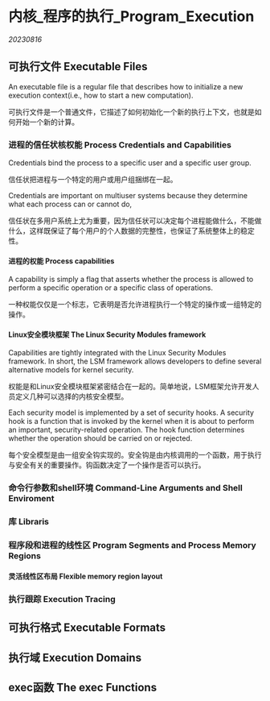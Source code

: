 ﻿# 内核_程序的执行_Program_Execution  

*20230816*  

## 可执行文件 Executable Files

An executable file is a regular file that describes how to initialize a new execution context(i.e., how to start a new computation).

可执行文件是一个普通文件，它描述了如何初始化一个新的执行上下文，也就是如何开始一个新的计算。

### 进程的信任状核权能 Process Credentials and Capabilities

Credentials bind the process to a specific user and a specific user group.

信任状把进程与一个特定的用户或用户组捆绑在一起。

Credentials are important on multiuser systems because they determine what each process can or cannot do, 

信任状在多用户系统上尤为重要，因为信任状可以决定每个进程能做什么，不能做什么，这样既保证了每个用户的个人数据的完整性，也保证了系统整体上的稳定性。

#### 进程的权能 Process capabilities

A capability is simply a flag that asserts whether the process is allowed to perform a specific operation or a specific class of operations.

一种权能仅仅是一个标志，它表明是否允许进程执行一个特定的操作或一组特定的操作。

#### Linux安全模块框架 The Linux Security Modules framework

Capabilities are tightly integrated with the Linux Security Modules framework. In short, the LSM framework allows developers to define several alternative models for kernel security.

权能是和Linux安全模块框架紧密结合在一起的。简单地说，LSM框架允许开发人员定义几种可以选择的内核安全模型。

Each security model is implemented by a set of security hooks. A security hook is a function that is invoked by the kernel when it is about to perform an important, security-related operation. The hook function determines whether the operation should be carried on or rejected.

每个安全模型是由一组安全钩实现的。安全钩是由内核调用的一个函数，用于执行与安全有关的重要操作。钩函数决定了一个操作是否可以执行。

### 命令行参数和shell环境 Command-Line Arguments and Shell Enviroment

### 库 Libraris

### 程序段和进程的线性区 Program Segments and Process Memory Regions

#### 灵活线性区布局 Flexible memory region layout

### 执行跟踪 Execution Tracing

## 可执行格式 Executable Formats

## 执行域 Execution Domains

## exec函数 The exec Functions